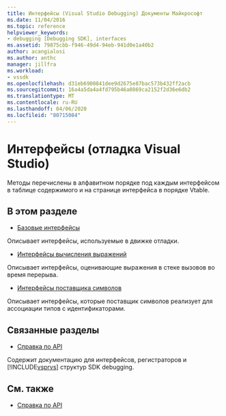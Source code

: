 ```yaml
---
title: Интерфейсы (Visual Studio Debugging) Документы Майкрософт
ms.date: 11/04/2016
ms.topic: reference
helpviewer_keywords:
- debugging [Debugging SDK], interfaces
ms.assetid: 79875cbb-f946-49d4-94eb-941d0e1a40b2
author: acangialosi
ms.author: anthc
manager: jillfra
ms.workload:
- vssdk
ms.openlocfilehash: d31eb6900841dee9d2675e87bac573b432ff2acb
ms.sourcegitcommit: 16a4a5da4a4fd795b46a0869ca2152f2d36e6db2
ms.translationtype: MT
ms.contentlocale: ru-RU
ms.lasthandoff: 04/06/2020
ms.locfileid: "80715084"
---
```

# <a name="interfaces-visual-studio-debugging"></a>Интерфейсы (отладка Visual Studio)
Методы перечислены в алфавитном порядке под каждым интерфейсом в таблице содержимого и на странице интерфейса в порядке Vtable.

## <a name="in-this-section"></a>В этом разделе
- [Базовые интерфейсы](../../../extensibility/debugger/reference/core-interfaces.md)

 Описывает интерфейсы, используемые в движке отладки.

- [Интерфейсы вычисления выражений](../../../extensibility/debugger/reference/expression-evaluation-interfaces.md)

 Описывает интерфейсы, оценивающие выражения в стеке вызовов во время перерыва.

- [Интерфейсы поставщика символов](../../../extensibility/debugger/reference/symbol-provider-interfaces.md)

 Описывает интерфейсы, которые поставщик символов реализует для ассоциации типов с идентификаторами.

## <a name="related-sections"></a>Связанные разделы
- [Справка по API](../../../extensibility/debugger/reference/api-reference-visual-studio-debugging.md)

 Содержит документацию для интерфейсов, регистраторов и [!INCLUDE[vsprvs](../../../code-quality/includes/vsprvs_md.md)] структур SDK debugging.

## <a name="see-also"></a>См. также
- [Справка по API](../../../extensibility/debugger/reference/api-reference-visual-studio-debugging.md)
